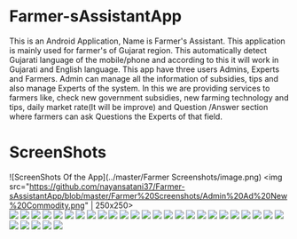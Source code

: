 # Farmer-sAssistantApp
This is an Android Application, Name is Farmer's Assistant. This application is mainly used for farmer's of Gujarat region. 
This automatically detect Gujarati language of the mobile/phone and according to this it will work in Gujarati and English language.
This app have three users Admins, Experts and Farmers. 
Admin can manage all the information of subsidies, tips and also manage Experts of the system. 
In this we are providing services to farmers like, check new government subsidies, new farming technology and tips, 
daily market rate(It will be improve) and Question /Answer section where farmers can ask Questions the Experts of that field. 



# ScreenShots
![ScreenShots Of the App](../master/Farmer Screenshots/image.png)
<img src="https://github.com/nayansatani37/Farmer-sAssistantApp/blob/master/Farmer%20Screenshots/Admin%20Ad%20New%20Commodity.png" | 250x250>
<br>
<img src="https://github.com/nayansatani37/Farmer-sAssistantApp/blob/master/Farmer%20Screenshots/Admin%20Add%20Experts.png">
<img src="https://github.com/nayansatani37/Farmer-sAssistantApp/blob/master/Farmer%20Screenshots/Admin%20Add%20New%20Subsidy.png">
<img src="https://github.com/nayansatani37/Farmer-sAssistantApp/blob/master/Farmer%20Screenshots/Admin%20Add%20Price.png">
<img src="https://github.com/nayansatani37/Farmer-sAssistantApp/blob/master/Farmer%20Screenshots/Admin%20Add%20Tips.png">
<img src="https://github.com/nayansatani37/Farmer-sAssistantApp/blob/master/Farmer%20Screenshots/Admin%20Delete_Update%20Experts.png">
<img src="https://github.com/nayansatani37/Farmer-sAssistantApp/blob/master/Farmer%20Screenshots/Admin%20Delete_Update%20Subsidy.png">
<img src="https://github.com/nayansatani37/Farmer-sAssistantApp/blob/master/Farmer%20Screenshots/Admin%20Delete_Update%20Tips.png">
<img src="https://github.com/nayansatani37/Farmer-sAssistantApp/blob/master/Farmer%20Screenshots/Admin%20Home.png">
<img src="https://github.com/nayansatani37/Farmer-sAssistantApp/blob/master/Farmer%20Screenshots/Admin%20Manage%20Expert%20Home.png">
<img src="https://github.com/nayansatani37/Farmer-sAssistantApp/blob/master/Farmer%20Screenshots/Admin%20Manage%20Subsidy%20Home.png">
<img src="https://github.com/nayansatani37/Farmer-sAssistantApp/blob/master/Farmer%20Screenshots/Admin%20Manage%20Tips.png">
<img src="https://github.com/nayansatani37/Farmer-sAssistantApp/blob/master/Farmer%20Screenshots/Admin%20Manage%20commodity%20and%20rate.png">
<img src="https://github.com/nayansatani37/Farmer-sAssistantApp/blob/master/Farmer%20Screenshots/Admin%20View%20Experts.png">
<img src="https://github.com/nayansatani37/Farmer-sAssistantApp/blob/master/Farmer%20Screenshots/Admin%20View%20Subsidy.png">
<img src="https://github.com/nayansatani37/Farmer-sAssistantApp/blob/master/Farmer%20Screenshots/Admin%20View%20Tips.png">
<img src="https://github.com/nayansatani37/Farmer-sAssistantApp/blob/master/Farmer%20Screenshots/All%20Users%20Login.png">
<img src="https://github.com/nayansatani37/Farmer-sAssistantApp/blob/master/Farmer%20Screenshots/Expert%20Home.png">
<img src="https://github.com/nayansatani37/Farmer-sAssistantApp/blob/master/Farmer%20Screenshots/Expert%20Login.png">
<img src="https://github.com/nayansatani37/Farmer-sAssistantApp/blob/master/Farmer%20Screenshots/Farmer%20Chat%20with%20Experts.png">
<img src="https://github.com/nayansatani37/Farmer-sAssistantApp/blob/master/Farmer%20Screenshots/Farmer%20Forget%20Password%201.png">
<img src="https://github.com/nayansatani37/Farmer-sAssistantApp/blob/master/Farmer%20Screenshots/Farmer%20Login.png">
<img src="https://github.com/nayansatani37/Farmer-sAssistantApp/blob/master/Farmer%20Screenshots/Farmer%20Navigation%20Drawer.png">
<img src="https://github.com/nayansatani37/Farmer-sAssistantApp/blob/master/Farmer%20Screenshots/Farmer%20Select_View%20Commodity.png">
<img src="https://github.com/nayansatani37/Farmer-sAssistantApp/blob/master/Farmer%20Screenshots/Farmer%20Select_View%20Commodity.png">
<img src="https://github.com/nayansatani37/Farmer-sAssistantApp/blob/master/Farmer%20Screenshots/Farmer%20View%20Subsidy.png">
<img src="https://github.com/nayansatani37/Farmer-sAssistantApp/blob/master/Farmer%20Screenshots/Farmer%20forget%20password%20verification.png">
<img src="https://github.com/nayansatani37/Farmer-sAssistantApp/blob/master/Farmer%20Screenshots/Farmer%20view%20selected%20commodity%20price.png">
<img src="https://github.com/nayansatani37/Farmer-sAssistantApp/blob/master/Farmer%20Screenshots/Farmer's%20Chat%20With%20Experts.png">
<img src="https://github.com/nayansatani37/Farmer-sAssistantApp/blob/master/Farmer%20Screenshots/Farmer's%20Home.png">
<img src="https://github.com/nayansatani37/Farmer-sAssistantApp/blob/master/Farmer%20Screenshots/Screenshot_1602134520.png">
